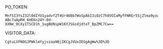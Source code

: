 PO_TOKEN:
```
MnfSI3YsZ32l0dIYU1yadvf2T4Ur46Bb7WvSpAbI3iOzC7h8VOIaMyfFNREr5SjZlma9yzwjVeH70LWw6DRvOGEAH7v-ABc7aApRH_6HE6n24Y-0d-XXNe_8CXy1TSCD1h_1ugBUNspW16YJSGsdjdtoT_BpZMC7Cw==
```
VISITOR_DATA:
```
CgtuLVFNOGJPWklmYyjvzaa9BjIKCgJVUxIEGgAgWw%3D%3D
```
